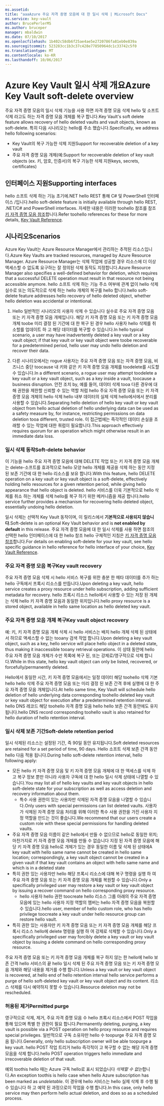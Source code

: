 ```yaml
---
ms.assetid: 
title: "aaaAzure 주요 자격 증명 모음에 대 한 일시 삭제 | Microsoft Docs"
ms.service: key-vault
author: BrucePerlerMS
ms.author: bruceper
manager: mbaldwin
ms.date: 07/10/2017
ms.openlocfilehash: 1b402c58db6f25ae4ae5e2720786fa81eb0e839a
ms.sourcegitcommit: 523283cc1b3c37c428e77850964dc1c33742c5f0
ms.translationtype: MT
ms.contentlocale: ko-KR
ms.lasthandoff: 10/06/2017
---
```

# <a name="azure-key-vault-soft-delete-overview"></a><span data-ttu-id="3bf7e-102">Azure Key Vault 일시 삭제 개요</span><span class="sxs-lookup"><span data-stu-id="3bf7e-102">Azure Key Vault soft-delete overview</span></span>

<span data-ttu-id="3bf7e-103">주요 자격 증명 모음의 일시 삭제 기능을 사용 하면 자격 증명 모음 삭제 hello 및 소프트 삭제 라고도 하는 자격 증명 모음 개체를 복구 합니다.</span><span class="sxs-lookup"><span data-stu-id="3bf7e-103">Key Vault's soft delete feature allows recovery of hello deleted vaults and vault objects, known as soft-delete.</span></span> <span data-ttu-id="3bf7e-104">특히 다음 시나리오는 hello를 주소 했습니다.</span><span class="sxs-lookup"><span data-stu-id="3bf7e-104">Specifically, we address hello following scenarios:</span></span>

- <span data-ttu-id="3bf7e-105">Key Vault의 복구 가능한 삭제 지원</span><span class="sxs-lookup"><span data-stu-id="3bf7e-105">Support for recoverable deletion of a key vault</span></span>
- <span data-ttu-id="3bf7e-106">주요 자격 증명 모음 개체(예:</span><span class="sxs-lookup"><span data-stu-id="3bf7e-106">Support for recoverable deletion of key vault objects (ex.</span></span> <span data-ttu-id="3bf7e-107">키, 암호, 인증서)의 복구 가능한 삭제 지원</span><span class="sxs-lookup"><span data-stu-id="3bf7e-107">keys, secrets, certificates)</span></span>

## <a name="supporting-interfaces"></a><span data-ttu-id="3bf7e-108">인터페이스 지원</span><span class="sxs-lookup"><span data-stu-id="3bf7e-108">Supporting interfaces</span></span>

<span data-ttu-id="3bf7e-109">hello 소프트 삭제 하는 기능 초기에.NET hello REST 통해 C# 및 PowerShell 인터페이스 /입니다.</span><span class="sxs-lookup"><span data-stu-id="3bf7e-109">hello soft-delete feature is initially available through hello REST, .NET/C# and PowerShell interfaces.</span></span> <span data-ttu-id="3bf7e-110">자세한 내용은 이러한 toohello 참조를 참조 [키 자격 증명 모음 참조](https://docs.microsoft.com/azure/key-vault/)합니다.</span><span class="sxs-lookup"><span data-stu-id="3bf7e-110">Refer toohello references for these for more details, [Key Vault Reference](https://docs.microsoft.com/azure/key-vault/).</span></span>

## <a name="scenarios"></a><span data-ttu-id="3bf7e-111">시나리오</span><span class="sxs-lookup"><span data-stu-id="3bf7e-111">Scenarios</span></span>

<span data-ttu-id="3bf7e-112">Azure Key Vault는 Azure Resource Manager에서 관리하는 추적된 리소스입니다.</span><span class="sxs-lookup"><span data-stu-id="3bf7e-112">Azure Key Vaults are tracked resources, managed by Azure Resource Manager.</span></span> <span data-ttu-id="3bf7e-113">Azure Resource Manager는 삭제 작업에 성공할 경우 리소스에 더 이상 액세스할 수 없도록 요구하는 잘 정의된 삭제 동작도 지정합니다.</span><span class="sxs-lookup"><span data-stu-id="3bf7e-113">Azure Resource Manager also specifies a well-defined behavior for deletion, which requires that a successful DELETE operation must result in that resource not being accessible anymore.</span></span> <span data-ttu-id="3bf7e-114">hello 소프트 삭제 하는 기능 주소 여부에 관계 없이 hello 삭제 실수로 또는 의도적으로 삭제 하는 hello 개체의 복구를 hello 합니다.</span><span class="sxs-lookup"><span data-stu-id="3bf7e-114">hello soft-delete feature addresses hello recovery of hello deleted object, whether hello deletion was accidental or intentional.</span></span>

1. <span data-ttu-id="3bf7e-115">Hello 일반적인 시나리오의 사용자 삭제 수 있습니다 실수로 주요 자격 증명 모음 또는 키 자격 증명 모음 개체입니다. 해당 키 자격 증명 모음 또는 키 자격 증명 모음 개체 toobe 미리 결정 된 기간에 대 한 복구 된 경우 hello 사용자 hello 삭제를 취소할를 업데이트 하 고 해당 데이터를 복구할 수 있습니다.</span><span class="sxs-lookup"><span data-stu-id="3bf7e-115">In hello typical scenario, a user may have inadvertently deleted a key vault or a key vault object; if that key vault or key vault object were toobe recoverable for a predetermined period, hello user may undo hello deletion and recover their data.</span></span>

2. <span data-ttu-id="3bf7e-116">다른 시나리오에서는 rogue 사용자는 주요 자격 증명 모음 또는 자격 증명 모음, 비즈니스 중단 toocause 내 키와 같은 키 자격 증명 모음 개체를 toodelete를 시도할 수 있습니다.</span><span class="sxs-lookup"><span data-stu-id="3bf7e-116">In a different scenario, a rogue user may attempt toodelete a key vault or a key vault object, such as a key inside a vault, toocause a business disruption.</span></span> <span data-ttu-id="3bf7e-117">안전 조치 by, 예를 들어, 데이터 삭제 tooa 다른 경우에 대해 권한을 제한할 신뢰할 수 있는 역할 처럼 hello 주요 자격 증명 모음 또는 키 자격 증명 모음 개체의 hello 삭제 hello 내부 데이터의 실제 삭제 hello에서에서 분리를 사용할 수 있습니다.</span><span class="sxs-lookup"><span data-stu-id="3bf7e-117">Separating hello deletion of hello key vault or key vault object from hello actual deletion of hello underlying data can be used as a safety measure by, for instance, restricting permissions on data deletion tooa different, trusted role.</span></span> <span data-ttu-id="3bf7e-118">이 접근법에는 즉각적인 데이터 손실을 초래할 수 있는 작업에 대한 쿼럼이 필요합니다.</span><span class="sxs-lookup"><span data-stu-id="3bf7e-118">This approach effectively requires quorum for an operation which might otherwise result in an immediate data loss.</span></span>

### <a name="soft-delete-behavior"></a><span data-ttu-id="3bf7e-119">일시 삭제 동작</span><span class="sxs-lookup"><span data-stu-id="3bf7e-119">Soft-delete behavior</span></span>

<span data-ttu-id="3bf7e-120">이 기능을 hello 주요 자격 증명 모음에 대해 DELETE 작업 또는 키 자격 증명 모음 개체는 delete-소프트를 효과적으로 hello 모양 hello 개체를 제공을 삭제 하는 동안 지정 된 보존 기간에 대 한 hello 리소스를 보유 합니다.</span><span class="sxs-lookup"><span data-stu-id="3bf7e-120">With this feature, hello DELETE operation on a key vault or key vault object is a soft-delete, effectively holding hello resources for a given retention period, while giving hello appearance that hello object is deleted.</span></span> <span data-ttu-id="3bf7e-121">hello 서비스를 더욱 기본적으로 hello 삭제를 취소 하는 개체를 삭제 hello를 복구 하기 위한 메커니즘을 제공 합니다.</span><span class="sxs-lookup"><span data-stu-id="3bf7e-121">hello service further provides a mechanism for recovering hello deleted object, essentially undoing hello deletion.</span></span> 

<span data-ttu-id="3bf7e-122">일시 삭제는 선택적 Key Vault 동작이며, 이 릴리스에서 **기본적으로 사용되지 않습니다**.</span><span class="sxs-lookup"><span data-stu-id="3bf7e-122">Soft-delete is an optional Key Vault behavior and is **not enabled by default** in this release.</span></span> <span data-ttu-id="3bf7e-123">주요 자격 증명 모음에 대 한 일시 삭제를 사용 하면 참조의 선택한 hello 인터페이스에 대 한 hello 참조 hello 구체적인 지침은 [키 자격 증명 모음 참조](https://docs.microsoft.com/azure/key-vault/)합니다.</span><span class="sxs-lookup"><span data-stu-id="3bf7e-123">For details on enabling soft-delete for your key vault, see hello specific guidance in hello reference for hello interface of your choice, [Key Vault Reference](https://docs.microsoft.com/azure/key-vault/).</span></span>

### <a name="key-vault-recovery"></a><span data-ttu-id="3bf7e-124">주요 자격 증명 모음 복구</span><span class="sxs-lookup"><span data-stu-id="3bf7e-124">Key vault recovery</span></span>

<span data-ttu-id="3bf7e-125">주요 자격 증명 모음 삭제 시 hello 서비스 복구를 위한 충분 한 메타 데이터를 추가 하는 hello 구독에서 프록시 리소스를 만듭니다.</span><span class="sxs-lookup"><span data-stu-id="3bf7e-125">Upon deleting a key vault, hello service creates a proxy resource under hello subscription, adding sufficient metadata for recovery.</span></span> <span data-ttu-id="3bf7e-126">hello 프록시 리소스 hello에서 사용할 수 있는 저장 된 개체는 삭제 hello 키 자격 증명 모음과 동일한 위치입니다.</span><span class="sxs-lookup"><span data-stu-id="3bf7e-126">hello proxy resource is a stored object, available in hello same location as hello deleted key vault.</span></span> 

### <a name="key-vault-object-recovery"></a><span data-ttu-id="3bf7e-127">주요 자격 증명 모음 개체 복구</span><span class="sxs-lookup"><span data-stu-id="3bf7e-127">Key vault object recovery</span></span>

<span data-ttu-id="3bf7e-128">예: 키, 키 자격 증명 모음 개체 삭제 시 hello 서비스는 배치 hello 개체 삭제 된 상태에서 하므로 액세스할 수 없는 tooany 검색 작업 합니다.</span><span class="sxs-lookup"><span data-stu-id="3bf7e-128">Upon deleting a key vault object, such as a key, hello service will place hello object in a deleted state, thus making it inaccessible tooany retrieval operations.</span></span> <span data-ttu-id="3bf7e-129">이 상태 동안에 hello 주요 자격 증명 모음 개체가 수만 목록에 복구 된, 또는 강제로/영구적으로 삭제 합니다.</span><span class="sxs-lookup"><span data-stu-id="3bf7e-129">While in this state, hello key vault object can only be listed, recovered, or forcefully/permanently deleted.</span></span> 

<span data-ttu-id="3bf7e-130">Hello에서 동일한 시간, 키 자격 증명 모음에서는 일정 데이터 해당 toohello 삭제 기본 hello hello 삭제 주요 자격 증명 모음 또는 미리 결정 된 보존 간격 후에 실행에 대 한 주요 자격 증명 모음 개체입니다.</span><span class="sxs-lookup"><span data-stu-id="3bf7e-130">At hello same time, Key Vault will schedule hello deletion of hello underlying data corresponding toohello deleted key vault or key vault object for execution after a predetermined retention interval.</span></span> <span data-ttu-id="3bf7e-131">hello DNS 레코드 해당 toohello 자격 증명 모음 hello hello 보존 간격 동안에도 유지 됩니다.</span><span class="sxs-lookup"><span data-stu-id="3bf7e-131">hello DNS record corresponding toohello vault is also retained for hello duration of hello retention interval.</span></span>

### <a name="soft-delete-retention-period"></a><span data-ttu-id="3bf7e-132">일시 삭제 보존 기간</span><span class="sxs-lookup"><span data-stu-id="3bf7e-132">Soft-delete retention period</span></span>

<span data-ttu-id="3bf7e-133">일시 삭제된 리소스는 설정된 기간, 즉 90일 동안 유지됩니다.</span><span class="sxs-lookup"><span data-stu-id="3bf7e-133">Soft deleted resources are retained for a set period of time, 90 days.</span></span> <span data-ttu-id="3bf7e-134">Hello 소프트 삭제 보존 간격 동안 hello 다음 적용 됩니다.</span><span class="sxs-lookup"><span data-stu-id="3bf7e-134">During hello soft-delete retention interval, hello following apply:</span></span>

- <span data-ttu-id="3bf7e-135">모든 hello 키 자격 증명 모음 및 키 자격 증명 모음 개체에 대 한 액세스를 삭제 하 고 복구 정보 뿐만 아니라 사용자 구독에 대 한 hello 일시 삭제 상태에 나열할 수 있습니다.</span><span class="sxs-lookup"><span data-stu-id="3bf7e-135">You may list all of hello key vaults and key vault objects in hello soft-delete state for your subscription as well as access deletion and recovery information about them.</span></span>
    - <span data-ttu-id="3bf7e-136">특수 사용 권한이 있는 사용자만 삭제된 자격 증명 모음을 나열할 수 있습니다.</span><span class="sxs-lookup"><span data-stu-id="3bf7e-136">Only users with special permissions can list deleted vaults.</span></span> <span data-ttu-id="3bf7e-137">사용자가 삭제된 자격 증명 모음 처리를 위해 이러한 특수 사용 권한을 가진 사용자 지정 역할을 만드는 것이 좋습니다.</span><span class="sxs-lookup"><span data-stu-id="3bf7e-137">We recommend that our users create a custom role with these special permissions for handling deleted vaults.</span></span>
- <span data-ttu-id="3bf7e-138">주요 자격 증명 모음 이름이 같은 hello에서 만들 수 없으므로 hello로 동일한 위치; 마찬가지로 키 자격 증명 모음 개체를 만들 수 없습니다 지정 된 자격 증명 모음에 해당 키 자격 증명 모음 hello로 개체가 있는 경우 동일한 이름 및 삭제 된 상태에</span><span class="sxs-lookup"><span data-stu-id="3bf7e-138">A key vault with hello same name cannot be created in hello same location; correspondingly, a key vault object cannot be created in a given vault if that key vault contains an object with hello same name and which is in a deleted state</span></span> 
- <span data-ttu-id="3bf7e-139">특히 권한 있는 사용자만 hello 해당 프록시 리소스에 대해 복구 명령을 실행 하 여 주요 자격 증명 모음 또는 키 자격 증명 모음 개체를 복원할 수 있습니다.</span><span class="sxs-lookup"><span data-stu-id="3bf7e-139">Only a specifically privileged user may restore a key vault or key vault object by issuing a recover command on hello corresponding proxy resource.</span></span>
    - <span data-ttu-id="3bf7e-140">hello 사용자 hello 권한 toocreate hello 리소스 그룹 아래의 주요 자격 증명 모음에 있는 hello 사용자 지정 역할의 멤버는 hello 자격 증명 모음을 복원할 수 있습니다.</span><span class="sxs-lookup"><span data-stu-id="3bf7e-140">hello user, member of hello custom role, who has hello privilege toocreate a key vault under hello resource group can restore hello vault.</span></span>
- <span data-ttu-id="3bf7e-141">특히 권한 있는 사용자만 키 자격 증명 모음 또는 키 자격 증명 모음 개체를 해당 프록시 리소스 hello에 delete 명령을 실행 하 여 강제로 삭제할 수 있습니다.</span><span class="sxs-lookup"><span data-stu-id="3bf7e-141">Only a specifically privileged user may forcibly delete a key vault or key vault object by issuing a delete command on hello corresponding proxy resource.</span></span>

<span data-ttu-id="3bf7e-142">주요 자격 증명 모음 또는 키 자격 증명 모음 개체를 복구 하지 않는 한 hello에 hello 보존 간격 hello 서비스의 끝 hello 일시 삭제 된 주요 자격 증명 모음 또는 키 자격 증명 모음 개체와 해당 내용을 제거를 수행 합니다.</span><span class="sxs-lookup"><span data-stu-id="3bf7e-142">Unless a key vault or key vault object is recovered, at hello end of hello retention interval hello service performs a purge of hello soft-deleted key vault or key vault object and its content.</span></span> <span data-ttu-id="3bf7e-143">리소스 삭제를 다시 예약하지 못할 수 있습니다.</span><span class="sxs-lookup"><span data-stu-id="3bf7e-143">Resource deletion may not be rescheduled.</span></span>

### <a name="permitted-purge"></a><span data-ttu-id="3bf7e-144">허용된 제거</span><span class="sxs-lookup"><span data-stu-id="3bf7e-144">Permitted purge</span></span>

<span data-ttu-id="3bf7e-145">영구적으로 삭제, 제거, 주요 자격 증명 모음 수 hello 프록시 리소스에서 POST 작업을 통해 있으며 특별 한 권한이 필요 합니다.</span><span class="sxs-lookup"><span data-stu-id="3bf7e-145">Permanently deleting, purging, a key vault is possible via a POST operation on hello proxy resource and requires special privileges.</span></span> <span data-ttu-id="3bf7e-146">일반적으로 구독 소유자만 hello 수 toopurge 주요 자격 증명 모음 됩니다.</span><span class="sxs-lookup"><span data-stu-id="3bf7e-146">Generally, only hello subscription owner will be able toopurge a key vault.</span></span> <span data-ttu-id="3bf7e-147">hello POST 작업 트리거 hello 즉각적이 고 복구할 수 없는 해당 자격 증명 모음을 삭제 합니다.</span><span class="sxs-lookup"><span data-stu-id="3bf7e-147">hello POST operation triggers hello immediate and irrecoverable deletion of that vault.</span></span> 

<span data-ttu-id="3bf7e-148">예외 toothis hello 때는 Azure 구독 hello로 표시 되었습니다 *삭제할 수 없는*합니다.</span><span class="sxs-lookup"><span data-stu-id="3bf7e-148">An exception toothis is hello case when hello Azure subscription has been marked as *undeletable*.</span></span> <span data-ttu-id="3bf7e-149">이 경우에 hello 서비스는 hello 실제 삭제 후 수행 될 수 있습니다 하 고 예약 된 과정으로이 작업을 수행 합니다.</span><span class="sxs-lookup"><span data-stu-id="3bf7e-149">In this case, only hello service may then perform hello actual deletion, and does so as a scheduled process.</span></span> 



